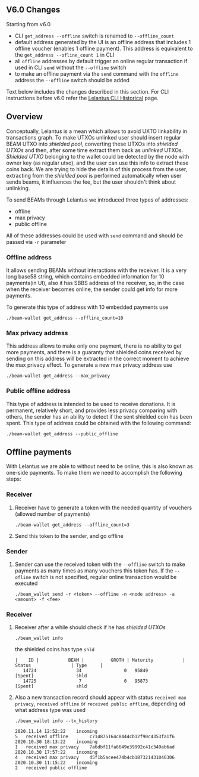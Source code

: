 ## V6.0 Changes

Starting from v6.0

* CLI `get_address --offline` switch is renamed to `--offline_count`
* default address generated by the UI is an offline address that includes 1 offline voucher (enables 1 offline payment). This address is equivalent to the `get_address --ofline_count 1` in CLI
* all `offline` addresses by default trigger an online regular transaction if used in CLI `send` without the `--offline` switch
* to make an offline payment via the `send` command with the `offline` address the `--offline` switch should be added

Text below includes the changes described in this section. For CLI instructions before v6.0 refer the [Lelantus CLI Historical](https://github.com/BeamMW/beam/wiki/Lelantus-CLI-(v6.0-)) page.

## Overview
Conceptually, Lelantus is a mean which allows to avoid UXTO linkability in transactions graph. To make UTXOs unlinked user should insert regular BEAM UTXO into _shielded pool_, converting these UTXOs into _shielded UTXOs_ and then, after some time extract them back as _unlinked_ UTXOs. _Shielded UTXO_ belonging to the wallet could be detected by the node with owner key (as regular utxo), and the user can use this info to extract these coins back.
We are trying to hide the details of this process from the user, extracting from the _shielded pool_ is performed automatically when user sends beams, it influences the fee, but the user shouldn't think about unlinking.

To send BEAMs through Lelantus we introduced three types of addresses:

* offline
* max privacy
* public offline

All of these addresses could be used with `send` command and should be passed via `-r` parameter

###  Offline address
It allows sending BEAMs without interactions with the receiver. It is a very long base58 string, which contains embedded information for 10 payments(in UI), also it has SBBS address of the receiver, so, in the case when the receiver becomes online, the sender could get info for more payments.

To generate this type of address with 10 embedded payments use

```
./beam-wallet get_address --offline_count=10
```

### Max privacy address
This address allows to make only one payment, there is no ability to get more payments, and there is a guaranty that shielded coins received by sending on this address will be extracted in the correct moment to achieve the max privacy effect. 
To generate a new max privacy address use

```
./beam-wallet get_address --max_privacy 
```

### Public offline address
This type of address is intended to be used to receive donations. It is permanent, relatively short, and provides less privacy comparing with others, the sender has an ability to detect if the sent shielded coin has been spent.
This type of address could be obtained with the following command:

```
./beam-wallet get_address --public_offline 
```

## Offline payments
With Lelantus we are able to without need to be online, this is also known as one-side payments. To make them we need to accomplish the following steps:

### Receiver
1. Receiver have to generate a token with the needed quantity of vouchers (allowed number of payments)

    ```
    ./beam-wallet get_address --offline_count=3 
    ```

1. Send this token to the sender, and go offline 

### Sender 
1. Sender can use the received token with the `--offline` switch to make payments as many times as many vouchers this token has. If the `--ofline` switch is not specified, regular online transaction would be executed

    ```
    ./beam_wallet send -r <token> --offline -n <node address> -a <amount> -f <fee>
    ```

### Receiver
1. Receiver after a while should check if he has _shielded UTXOs_

    ```
    ./beam_wallet info
    ```
    
    the shielded coins has type `shld`

    ```
    |    ID |           BEAM |          GROTH | Maturity           | Status               | Type     |
       14724               34                0   95849                [Spent]                shld
       14725                7                0   95873                [Spent]                shld
    ```

1. Also a new transaction record should appear with status `received max privacy`, `received offline` or `received public offline`, depending od what address type was used 

    ```
    ./beam_wallet info --tx_history
    ```
    ```
    2020.11.14 12:52:22    incoming                                     5   received offline        c714875164c8444cb12f90c4353fa1f6
    2020.10.30 18:13:22    incoming                                     1   received max privacy    7a6dbf11fa6649e39992c41c349ab6ad
    2020.10.30 17:57:22    incoming                                     4   received max privacy    d5f1b5acee474b4cb187321431040306
    2020.10.30 11:15:22    incoming                                     2   received public offline
    ```